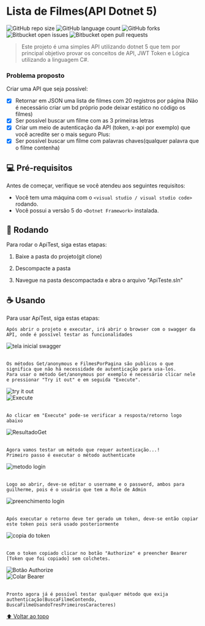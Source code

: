 # Lista de Filmes(API Dotnet 5)

<!---Esses são exemplos. Veja https://shields.io para outras pessoas ou para personalizar este conjunto de escudos. Você pode querer incluir dependências, status do projeto e informações de licença aqui--->

![GitHub repo size](https://img.shields.io/github/repo-size/iuricode/README-template?style=for-the-badge)
![GitHub language count](https://img.shields.io/github/languages/count/iuricode/README-template?style=for-the-badge)
![GitHub forks](https://img.shields.io/github/forks/iuricode/README-template?style=for-the-badge)
![Bitbucket open issues](https://img.shields.io/bitbucket/issues/iuricode/README-template?style=for-the-badge)
![Bitbucket open pull requests](https://img.shields.io/bitbucket/pr-raw/iuricode/README-template?style=for-the-badge)

> Este projeto é uma simples API utilizando dotnet 5 que tem por principal objetivo provar os conceitos de API, JWT Token e Lógica utilizando a linguagem C#.


### Problema proposto

Criar uma API que seja possível:

- [x] Retornar em JSON uma lista de filmes com 20 registros por página (Não é necessário criar um bd próprio pode deixar estático no código os
filmes)
- [x] Ser possível buscar um filme com as 3 primeiras letras
- [x] Criar um meio de autenticação da API (token, x-api por exemplo) que você
acredite ser o mais seguro
Plus:
- [x] Ser possível buscar um filme com palavras chaves(qualquer palavra que o filme contenha)

## 💻 Pré-requisitos

Antes de começar, verifique se você atendeu aos seguintes requisitos:
* Você tem uma máquina com o `<visual studio / visual studio code>` rodando.
* Você possui a versão 5 do `<Dotnet Framework>` instalada.


## 🚀 Rodando

Para rodar o ApiTest, siga estas etapas:

1. Baixe a pasta do projeto(git clone)

2. Descompacte a pasta

3. Navegue na pasta descompactada e abra o arquivo "ApiTeste.sln"

## ☕ Usando

Para usar ApiTest, siga estas etapas:

```
Após abrir o projeto e executar, irá abrir o browser com o swagger da API, onde é possível testar as funcionalidades
```
<img src="https://i.imgur.com/XotirMi.jpeg" alt="tela inicial swagger"/><br><br>

```
Os métodos Get/anonymous e FilmesPorPagina são publicos o que significa que não há necessidade de autenticação para usa-los.
Para usar o método Get/anonymous por exemplo é necessário clicar nele e pressionar "Try it out" e em seguida "Execute".
```
<img src="https://i.imgur.com/wweRWY7.jpeg" alt="try it out"/><br>
<img src="https://i.imgur.com/m7pxMaQ.jpeg" alt="Execute"/><br><br>

```
Ao clicar em "Execute" pode-se verificar a resposta/retorno logo abaixo
```
<img src="https://i.imgur.com/jnFZgim.jpeg" alt="ResultadoGet"/><br><br>

```
Agora vamos testar um método que requer autenticação...!
Primeiro passo é executar o método authenticate
```
<img src="https://i.imgur.com/n9RxWhi.jpeg" alt="metodo login"/><br><br>


```
Logo ao abrir, deve-se editar o username e o password, ambos para guilherme, pois é o usuário que tem a Role de Admin
```
<img src="https://i.imgur.com/nTIqV4S.jpeg" alt="preenchimento login"/><br><br>



```
Após executar o retorno deve ter gerado um token, deve-se então copiar este token pois será usado posteriormente 
```
<img src="https://i.imgur.com/EBc65hP.jpeg" alt="copia do token"/><br><br>


```
Com o token copiado clicar no botão "Authorize" e preencher Bearer [Token que foi copiado] sem colchetes.
```
<img src="https://i.imgur.com/t9QEtVU.jpeg" alt="Botão Authorize"/><br>
<img src="https://i.imgur.com/ooUUmYw.jpeg" alt="Colar Bearer"/><br><br>
```
Pronto agora já é possível testar qualquer método que exija authenticação(BuscaFilmeContendo, BuscaFilmeUsandoTresPrimeirosCaracteres)
```


[⬆ Voltar ao topo](#nome-do-projeto)<br>
